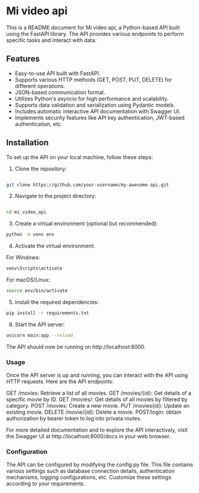 # Mi video api

This is a README document for Mi video api, a Python-based API built using the FastAPI library. The API provides various endpoints to perform specific tasks and interact with data.

## Features

- Easy-to-use API built with FastAPI.
- Supports various HTTP methods (GET, POST, PUT, DELETE) for different operations.
- JSON-based communication format.
- Utilizes Python's asyncio for high performance and scalability.
- Supports data validation and serialization using Pydantic models.
- Includes automatic interactive API documentation with Swagger UI.
- Implements security features like API key authentication, JWT-based authentication, etc.

## Installation

To set up the API on your local machine, follow these steps:

1. Clone the repository:

```sh

git clone https://github.com/your-username/my-awesome-api.git
```

2. Navigate to the project directory:

```sh

cd mi_video_api
```

3. Create a virtual environment (optional but recommended):

```sh
python -m venv env
```

4. Activate the virtual environment:

For Windows:

```sh
venv\Scripts\activate
```

For macOS/Linux:

```sh
source env/bin/activate
```

5. Install the required dependencies:

```sh
pip install -r requirements.txt
```

6. Start the API server:

```sh
uvicorn main:app --reload
```

The API should now be running on http://localhost:8000.

### Usage

Once the API server is up and running, you can interact with the API using HTTP requests. Here are the API endpoints:

GET /movies: Retrieve a list of all movies.
GET /movies/{id}: Get details of a specific movie by ID.
GET /movies/: Get details of all movies by filtered by category.
POST /movies: Create a new movie.
PUT /movies{id}: Update an existing movie.
DELETE /movie/{id}: Delete a movie.
POST/login: obtain authorization by bearer token to log into privata routes.

For more detailed documentation and to explore the API interactively, visit the Swagger UI at http://localhost:8000/docs in your web browser.

### Configuration

The API can be configured by modifying the config.py file. This file contains various settings such as database connection details, authentication mechanisms, logging configurations, etc. Customize these settings according to your requirements.

